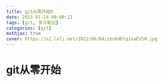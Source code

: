 ```yaml
---
title: git从零开始0
date: 2023-01-14 00:00:21
tags: [git, 学习笔记]
categories: [git]
mathjax: true
cover: https://s2.loli.net/2022/06/04/zbs6dDtq1vaEVSH.jpg
---
```


# git从零开始
